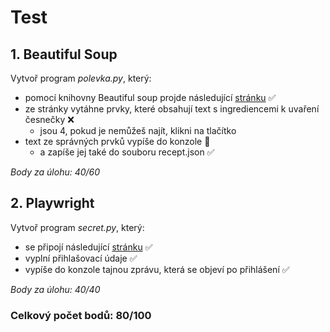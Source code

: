 # Test

## 1. Beautiful Soup

Vytvoř program _polevka.py_, který:

-   pomocí knihovny Beautiful soup projde následující [stránku](<[url](https://js-trebesin.github.io/bsoup-exam/)>) ✅
-   ze stránky vytáhne prvky, které obsahují text s ingrediencemi k uvaření česnečky ❌
    -   jsou 4, pokud je nemůžeš najít, klikni na tlačítko
-   text ze správných prvků vypíše do konzole 🚩
    -   a zapíše jej také do souboru recept.json ✅

_Body za úlohu: 40/60_

## 2. Playwright

Vytvoř program _secret.py_, který:

-   se připojí následující [stránku](<[url](https://js-trebesin.github.io/playwright-exam/)>) ✅
-   vyplní přihlašovací údaje ✅
-   vypíše do konzole tajnou zprávu, která se objeví po přihlášení ✅

_Body za úlohu: 40/40_

### Celkový počet bodů: 80/100

